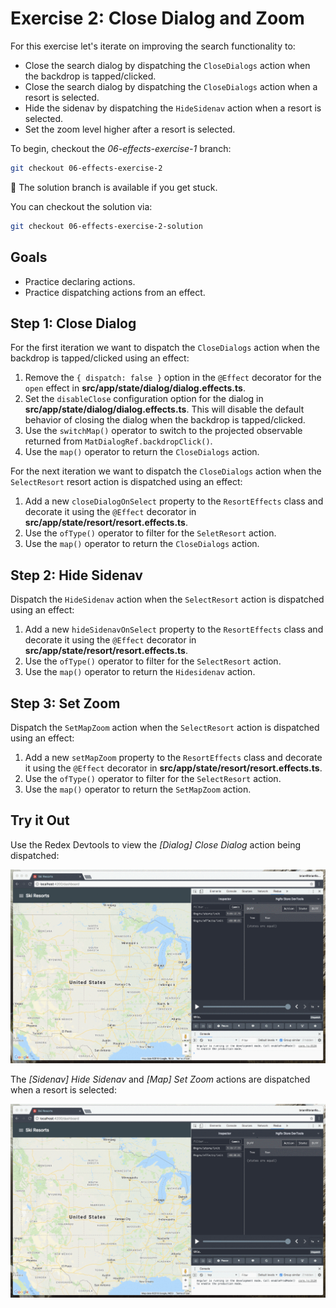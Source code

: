 # Exercise 2: Close Dialog and Zoom

For this exercise let's iterate on improving the search functionality to:

* Close the search dialog by dispatching the `CloseDialogs` action when the backdrop is tapped/clicked.
* Close the search dialog by dispatching the `CloseDialogs` action when a resort is selected.
* Hide the sidenav by dispatching the `HideSidenav` action when a resort is selected.
* Set the zoom level higher after a resort is selected.

To begin, checkout the *06-effects-exercise-1* branch:

```bash
git checkout 06-effects-exercise-2
```

🤫 The solution branch is available if you get stuck.

You can checkout the solution via:

```bash
git checkout 06-effects-exercise-2-solution
```

## Goals

* Practice declaring actions.
* Practice dispatching actions from an effect.

## Step 1: Close Dialog

For the first iteration we want to dispatch the `CloseDialogs` action when the backdrop is tapped/clicked using an effect:

1. Remove the `{ dispatch: false }` option in the `@Effect` decorator for the `open` effect in **src/app/state/dialog/dialog.effects.ts**.
2. Set the `disableClose` configuration option for the dialog in **src/app/state/dialog/dialog.effects.ts**. This will disable the default behavior of closing the dialog when the backdrop is tapped/clicked.
3. Use the `switchMap()` operator to switch to the projected observable returned from `MatDialogRef.backdropClick()`.
4. Use the `map()` operator to return the `CloseDialogs` action.

For the next iteration we want to dispatch the `CloseDialogs` action when the `SelectResort` resort action is dispatched using an effect:

1. Add a new `closeDialogOnSelect` property to the `ResortEffects` class and decorate it using the `@Effect` decorator in **src/app/state/resort/resort.effects.ts**.
2. Use the `ofType()` operator to filter for the `SeletResort` action.
3. Use the `map()` operator to return the `CloseDialogs` action.

## Step 2: Hide Sidenav

Dispatch the `HideSidenav` action when the `SelectResort` action is dispatched using an effect:

1. Add a new `hideSidenavOnSelect` property to the `ResortEffects` class and decorate it using the `@Effect` decorator in **src/app/state/resort/resort.effects.ts**.
2. Use the `ofType()` operator to filter for the `SelectResort` action.
3. Use the `map()` operator to return the `Hidesidenav` action.

## Step 3: Set Zoom

Dispatch the `SetMapZoom` action when the `SelectResort` action is dispatched using an effect:

1. Add a new `setMapZoom` property to the `ResortEffects` class and decorate it using the `@Effect` decorator in **src/app/state/resort/resort.effects.ts**.
2. Use the `ofType()` operator to filter for the `SelectResort` action.
3. Use the `map()` operator to return the `SetMapZoom` action.

## Try it Out

Use the Redex Devtools to view the _[Dialog] Close Dialog_ action being dispatched:

![Dialog Open Action](./images/dialog-close-action.gif)

The _[Sidenav] Hide Sidenav_ and _[Map] Set Zoom_ actions are dispatched when a resort is selected:

![Hide Sidenav and Set Zoom Actions](./images/hide-sidenav-set-zoom-actions.gif)